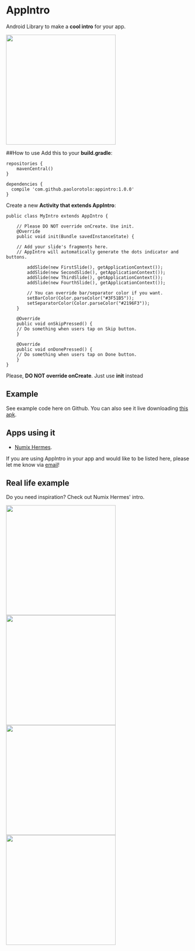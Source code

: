 # AppIntro
Android Library to make a **cool intro** for your app.

<img src="https://github.com/PaoloRotolo/AppIntro/blob/master/art/Screenshot_2015-06-03-12-42-02.png" width="300">

##How to use
Add this to your **build.gradle**:
```
repositories {
    mavenCentral()
}

dependencies {
  compile 'com.github.paolorotolo:appintro:1.0.0'
}
```

Create a new **Activity that extends AppIntro**:

```
public class MyIntro extends AppIntro {

    // Please DO NOT override onCreate. Use init.
    @Override
    public void init(Bundle savedInstanceState) {
    
    // Add your slide's fragments here.
    // AppIntro will automatically generate the dots indicator and buttons.
    
        addSlide(new FirstSlide(), getApplicationContext());
        addSlide(new SecondSlide(), getApplicationContext());
        addSlide(new ThirdSlide(), getApplicationContext());
        addSlide(new FourthSlide(), getApplicationContext());
        
        // You can override bar/separator color if you want.
        setBarColor(Color.parseColor("#3F51B5"));
        setSeparatorColor(Color.parseColor("#2196F3"));
    }

    @Override
    public void onSkipPressed() {
    // Do something when users tap on Skip button.
    }

    @Override
    public void onDonePressed() {
    // Do something when users tap on Done button.
    }
}
```

Please, **DO NOT override onCreate**. Just use **init** instead

## Example
See example code here on Github. You can also see it live downloading [this apk](https://github.com/PaoloRotolo/AppIntro/raw/master/AppIntroExample/app/app-release.apk).

## Apps using it
 * [Numix Hermes](https://play.google.com/store/apps/details?id=org.numixproject.hermes).

If you are using AppIntro in your app and would like to be listed here, please let me know via [email](mailto:paolorotolo@ubuntu.com)! 

## Real life example
Do you need inspiration? Check out Numix Hermes' intro.


<img src="https://github.com/PaoloRotolo/AppIntro/blob/master/art/Screenshot_2015-06-03-12-41-59.png" width="300">
<img src="https://github.com/PaoloRotolo/AppIntro/blob/master/art/Screenshot_2015-06-03-12-42-02.png" width="300">
<img src="https://github.com/PaoloRotolo/AppIntro/blob/master/art/Screenshot_2015-06-03-12-42-07.png" width="300">
<img src="https://github.com/PaoloRotolo/AppIntro/blob/master/art/Screenshot_2015-06-03-12-42-10.png" width="300">
